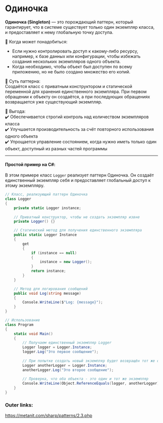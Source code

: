 
# Одиночка

**Одиночка (Singleton)** — это порождающий паттерн, который гарантирует, что в системе существует только один экземпляр класса, и предоставляет к нему глобальную точку доступа.

📌 Когда может понадобиться:  
- Если нужно контролировать доступ к какому-либо ресурсу, например, к базе данных или конфигурации, чтобы избежать создания нескольких экземпляров одного объекта.  
- Когда необходимо, чтобы объект был доступен по всему приложению, но не было создано множество его копий.

📌 Суть паттерна:  
Создаётся класс с приватным конструктором и статической переменной для хранения единственного экземпляра. При первом обращении к объекту он создаётся, а при последующих обращениях возвращается уже существующий экземпляр.

📌 Выгода:  
✔️ Обеспечивается строгий контроль над количеством экземпляров класса  
✔️ Улучшается производительность за счёт повторного использования одного объекта  
✔️ Упрощается управление состоянием, когда нужно иметь только один объект, доступный из разных частей программы

---
#### Простой пример на C#:
В этом примере класс `Logger` реализует паттерн Одиночка. Он создаёт единственный экземпляр себя и предоставляет глобальный доступ к этому экземпляру.

```csharp
// Класс, реализующий паттерн Одиночка
class Logger
{
    private static Logger instance;
    
    // Приватный конструктор, чтобы не создать экземпляр извне
    private Logger() {}

    // Статический метод для получения единственного экземпляра
    public static Logger Instance
    {
        get
        {
            if (instance == null)
            {
                instance = new Logger();
            }
            return instance;
        }
    }

    // Метод для логирования сообщений
    public void Log(string message)
    {
        Console.WriteLine($"Log: {message}");
    }
}

// Использование
class Program
{
    static void Main()
    {
        // Получаем единственный экземпляр Logger
        Logger logger = Logger.Instance;
        logger.Log("Это первое сообщение");
        
        // При попытке создать новый экземпляр будет возвращён тот же объект
        Logger anotherLogger = Logger.Instance;
        anotherLogger.Log("Это второе сообщение");
        
        // Проверка, что оба объекта - это один и тот же экземпляр
        Console.WriteLine(Object.ReferenceEquals(logger, anotherLogger)); // Выведет True
    }
}
````

### Outer links:
https://metanit.com/sharp/patterns/2.3.php